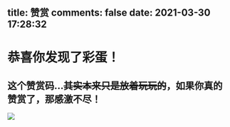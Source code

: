 title: 赞赏
comments: false
date: 2021-03-30 17:28:32
---
# 恭喜你发现了彩蛋！

## 这个赞赏码...~~其实本来只是放着玩玩的~~，如果你真的赞赏了，那感激不尽！

![](/image/thanks.png)